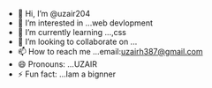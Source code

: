 - 👋 Hi, I’m @uzair204
- 👀 I’m interested in ...web devlopment
- 🌱 I’m currently learning ...,css
- 💞️ I’m looking to collaborate on ...
- 📫 How to reach me ...email:uzairh387@gmail.com
- 😄 Pronouns: ...UZAIR
- ⚡ Fun fact: ...Iam a bignner 

<!---
uzair204/uzair204 is a ✨ special ✨ repository because its `README.md` (this file) appears on your GitHub profile.
You can click the Preview link to take a look at your changes.
--->
